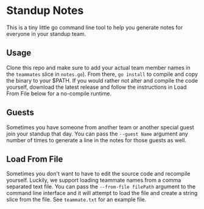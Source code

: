# Standup Notes
This is a tiny little go command line tool to help you generate notes for everyone in your standup team. 

## Usage 
Clone this repo and make sure to add your actual team member names in the `teammates` slice in `notes.go`). From there, `go install` to compile and copy the binary to your $PATH. If you would rather not alter and compile the code yourself, download the latest release and follow the instructions in Load From File below for a no-compile runtime. 

## Guests
Sometimes you have someone from another team or another special guest join your standup that day. You can pass the `--guest Name` argument any number of times to generate a line in the notes for those guests as well. 

## Load From File
Sometimes you don't want to have to edit the source code and recompile yourself. Luckily, we support loading teammate names from a comma separated text file. You can pass the `--from-file filePath` argument to the command line interface and it will attempt to load the file and create a string slice from the file. See `teammate.txt` for an example file.